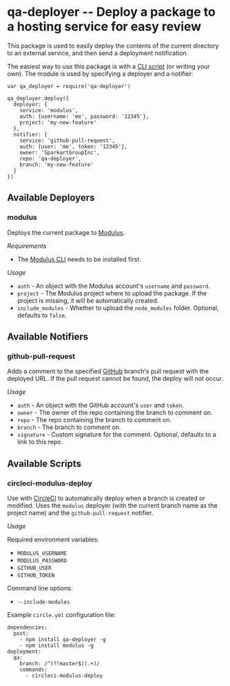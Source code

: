 # qa-deployer -- Deploy a package to a hosting service for easy review

This package is used to easily deploy the contents of the current directory to an external service, and then send a deployment notification.

The easiest way to use this package is with a [CLI script](#available-scripts) (or writing your own). The module is used by specifying a deployer and a notifier:

```
var qa_deployer = require('qa-deployer')

qa_deployer.deploy({
  deployer: {
    service: 'modulus',
    auth: {username: 'me', password: '12345'},
    project: 'my-new-feature'
  },
  notifier: {
    service: 'github-pull-request',
    auth: {user: 'me', token: '12345'},
    owner: 'SparkartGroupInc',
    repo: 'qa-deployer',
    branch: 'my-new-feature'
  }
})
```

## Available Deployers ##

### modulus ###

Deploys the current package to [Modulus](https://modulus.io/).

*Requirements*

 - The [Modulus CLI](https://github.com/onmodulus/modulus-cli) needs to be installed first.

*Usage*

 - `auth` - An object with the Modulus account's `username` and `password`.
 - `project` - The Modulus project where to upload the package. If the project is missing, it will be automatically created.
 - `include_modules` - Whether to upload the `node_modules` folder. Optional, defaults to `false`.

## Available Notifiers ##

### github-pull-request ###

Adds a comment to the specified [GitHub](https://github.com/) branch's pull request with the deployed URL. If the pull request cannot be found, the deploy will not occur.

*Usage*

 - `auth` - An object with the GitHub account's `user` and `token`.
 - `owner` - The owner of the repo containing the branch to comment on.
 - `repo` - The repo containing the branch to comment on.
 - `branch` - The branch to comment on.
 - `signature` - Custom signature for the comment. Optional, defaults to a link to this repo.

## Available Scripts ##

### circleci-modulus-deploy ###

Use with [CircleCI](https://circleci.com/) to automatically deploy when a branch is created or modified. Uses the `modulus` deployer (with the current branch name as the project name) and the `github-pull-request` notifier.

*Usage*

Required environment variables:

 - `MODULUS_USERNAME`
 - `MODULUS_PASSWORD`
 - `GITHUB_USER`
 - `GITHUB_TOKEN`

Command line options:

 - `--include-modules`

Example `circle.yml` configuration file:

```
dependencies:
  post:
    - npm install qa-deployer -g
    - npm install modulus -g
deployment:
  qa:
    branch: /^(?!master$)(.+)/
    commands:
      - circleci-modulus-deploy
```
